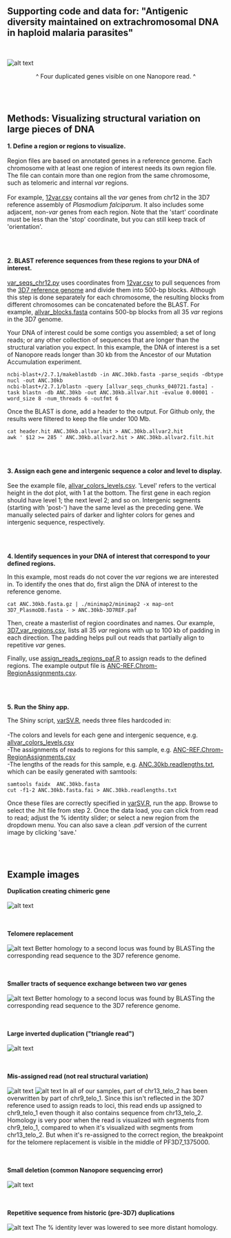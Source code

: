 ## Supporting code and data for: "Antigenic diversity maintained on extrachromosomal DNA in haploid malaria parasites"

<br>

![alt text](https://github.com/emily-ebel/varSV/blob/main/images/chr10_telo2.png)
<div align="center">
^ Four duplicated genes visible on one Nanopore read. ^                           
</div>


<br><br>
## Methods: Visualizing structural variation on large pieces of DNA

<b>1. Define a region or regions to visualize.</b> <br><br>
Region files are based on annotated genes in a reference genome. Each chromosome with at least one region of interest needs its own region file. The file can contain more than one region from the same chromosome, such as telomeric and internal <i>var</i> regions.
<br><br>For example, <a href="https://github.com/emily-ebel/varSV/blob/main/example-chrom12-ANC/12var.csv">12var.csv</a> contains all the <i>var</i> genes from chr12 in the 3D7 reference assembly of <i>Plasmodium falciparum</i>. It also includes some adjacent, non-<i>var</i> genes from each region. Note that the 'start' coordinate must be less than the 'stop' coordinate, but you can still keep track of 'orientation'.


<br>
<br>


<b>2. BLAST reference sequences from these regions to your DNA of interest.</b><br><br>
<a href="https://github.com/emily-ebel/varSV/blob/main/example-chrom12-ANC/var_seqs_chr12.py">var_seqs_chr12.py</a> uses coordinates from <a href="https://github.com/emily-ebel/varSV/blob/main/example-chrom12-ANC/12var.csv">12var.csv</a> to pull sequences from the <a href="https://github.com/emily-ebel/varSV/blob/main/example-chrom12-ANC/3D7_PlasmoDB.fasta">3D7 reference genome</a> and divide them into 500-bp blocks. Although this step is done separately for each chromosome, the resulting blocks from different chromosomes can be concatenated before the BLAST. For example, <a href="https://github.com/emily-ebel/varSV/blob/main/example-chrom12-ANC/allvar_blocks.fasta">allvar_blocks.fasta</a> contains 500-bp blocks from all 35 <i>var</i> regions in the 3D7 genome.

Your DNA of interest could be some contigs you assembled; a set of long reads; or any other collection of sequences that are longer than the structural variation you expect. In this example, the DNA of interest is a set of Nanopore reads longer than 30 kb from the Ancestor of our Mutation Accumulation experiment. 
```
ncbi-blast+/2.7.1/makeblastdb -in ANC.30kb.fasta -parse_seqids -dbtype nucl -out ANC.30kb 
ncbi-blast+/2.7.1/blastn -query [allvar_seqs_chunks_040721.fasta] -task blastn -db ANC.30kb -out ANC.30kb.allvar.hit -evalue 0.00001 -word_size 8 -num_threads 6 -outfmt 6 
```

Once the BLAST is done, add a header to the output. For Github only, the results were filtered to keep the file under 100 Mb. 

```
cat header.hit ANC.30kb.allvar.hit > ANC.30kb.allvar2.hit
awk ' $12 >= 285 ' ANC.30kb.allvar2.hit > ANC.30kb.allvar2.filt.hit
```


<br>
<br>

<b>3. Assign each gene and intergenic sequence a color and level to display.</b><br><br>
See the example file, <a href="https://github.com/emily-ebel/varSV/blob/main/example-chrom12-ANC/allvar_colors_levels.csv">allvar_colors_levels.csv</a>. 'Level' refers to the vertical height in the dot plot, with 1 at the bottom. The first gene in each region should have level 1; the next level 2; and so on. Intergenic segments (starting with 'post-') have the same level as the preceding gene. We manually selected pairs of darker and lighter colors for genes and intergenic sequence, respectively.

<br>
<br>

<b>4. Identify sequences in your DNA of interest that correspond to your defined regions.</b> 

In this example, most reads do not cover the <i>var</i> regions we are interested in. To identify the ones that do, first align the DNA of interest to the reference genome. 
```
cat ANC.30kb.fasta.gz | ./minimap2/minimap2 -x map-ont 3D7_PlasmoDB.fasta - > ANC.30kb-3D7REF.paf
```

Then, create a masterlist of region coordinates and names. Our example, <a href="https://github.com/emily-ebel/varSV/blob/main/example-chrom12-ANC/3D7_var_regions.csv">3D7_var_regions.csv</a>, lists all 35 <i>var</i> regions with up to 100 kb of padding in each direction. The padding helps pull out reads that partially align to repetitive <i>var</i> genes. 

Finally, use <a href="https://github.com/emily-ebel/varSV/blob/main/example-chrom12-ANC/assign_reads_regions_paf.R">assign_reads_regions_paf.R</a> to assign reads to the defined regions. The example output file is <a href="https://github.com/emily-ebel/varSV/blob/main/example-chrom12-ANC/ANC-REF.Chrom-RegionAssignments.csv">ANC-REF.Chrom-RegionAssignments.csv</a>.

<br>
<br>

<b>5. Run the Shiny app.</b> 

The Shiny script, <a href="https://github.com/emily-ebel/varSV/blob/main/varSV.R">varSV.R</a>, needs three files hardcoded in:<br>
<br>-The colors and levels for each gene and intergenic sequence, e.g. <a href="https://github.com/emily-ebel/varSV/blob/main/example-chrom12-ANC/allvar_colors_levels.csv">allvar_colors_levels.csv</a>
<br>-The assignments of reads to regions for this sample, e.g. <a href="https://github.com/emily-ebel/varSV/blob/main/example-chrom12-ANC/ANC-REF.Chrom-RegionAssignments.csv">ANC-REF.Chrom-RegionAssignments.csv</a>
<br>-The lengths of the reads for this sample, e.g. <a href="https://github.com/emily-ebel/varSV/blob/main/example-chrom12-ANC/ANC.30kb.readlengths.txt">ANC.30kb.readlengths.txt</a>, which can be easily generated with samtools: 
 ```
samtools faidx  ANC.30kb.fasta
cut -f1-2 ANC.30kb.fasta.fai > ANC.30kb.readlengths.txt
 ```
 
Once these files are correctly specified in <a href="https://github.com/emily-ebel/varSV/blob/main/varSV.R">varSV.R</a>, run the app. Browse to select the .hit file from step 2. Once the data load, you can click from read to read; adjust the % identity slider; or select a new region from the dropdown menu. You can also save a clean .pdf version of the current image by clicking 'save.'

<br><br>
## Example images ## 

<b>Duplication creating chimeric gene</b> <br><br>
![alt text](https://github.com/emily-ebel/varSV/blob/main/images/duplication-creating-chimera.png)
<br><br><br>

<b>Telomere replacement</b> <br><br>
![alt text](https://github.com/emily-ebel/varSV/blob/main/images/telomere-replacement.png)
Better homology to a second locus was found by BLASTing the corresponding read sequence to the 3D7 reference genome.
<br><br><br>

<b>Smaller tracts of sequence exchange between two <i>var</i> genes</b> <br><br>
![alt text](https://github.com/emily-ebel/varSV/blob/main/images/var-chunk-replaced.png)
Better homology to a second locus was found by BLASTing the corresponding read sequence to the 3D7 reference genome.
<br><br><br>

<b>Large inverted duplication ("triangle read")</b> <br><br>
![alt text](https://github.com/emily-ebel/varSV/blob/main/images/triangle.png)
<br><br><br>

<b>Mis-assigned read (not real structural variation)</b> <br><br>
![alt text](https://github.com/emily-ebel/varSV/blob/main/images/misassigned-read.png)
![alt text](https://github.com/emily-ebel/varSV/blob/main/images/reassigned-read.png)
In all of our samples, part of chr13_telo_2 has been overwritten by part of chr9_telo_1. Since this isn't reflected in the 3D7 reference used to assign reads to loci, this read ends up assigned to chr9_telo_1 even though it also contains sequence from chr13_telo_2. Homology is very poor when the read is visualized with segments from chr9_telo_1, compared to when it's visualized with segments from chr13_telo_2. But when it's re-assigned to the correct region, the breakpoint for the telomere replacement is visible in the middle of PF3D7_1375000.
<br><br><br>

<b>Small deletion (common Nanopore sequencing error)</b> <br><br>
![alt text](https://github.com/emily-ebel/varSV/blob/main/images/deletion.png)
<br><br><br>


<b>Repetitive sequence from historic (pre-3D7) duplications</b> <br><br>
![alt text](https://github.com/emily-ebel/varSV/blob/main/images/distant-homology.png)
The % identity lever was lowered to see more distant homology.
<br><br><br>



